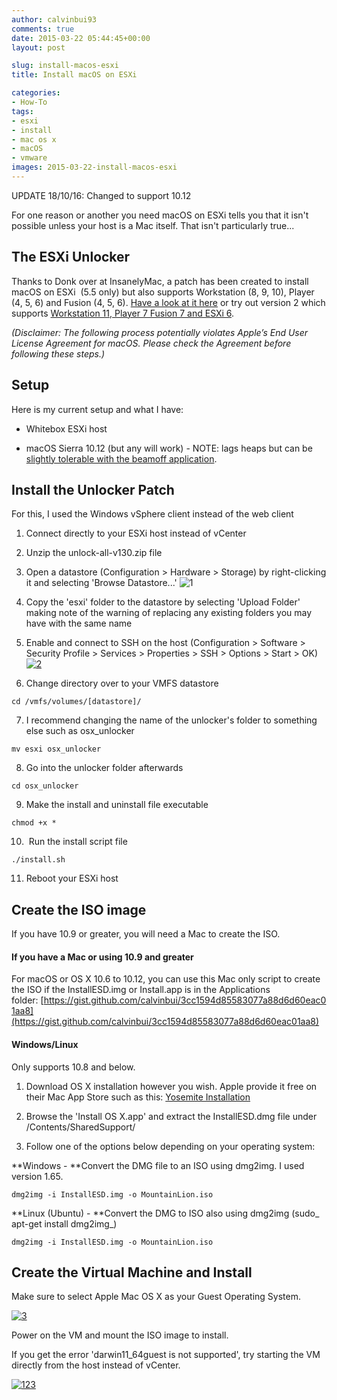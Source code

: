 ```yaml
---
author: calvinbui93
comments: true
date: 2015-03-22 05:44:45+00:00
layout: post

slug: install-macos-esxi
title: Install macOS on ESXi

categories:
- How-To
tags:
- esxi
- install
- mac os x
- macOS
- vmware
images: 2015-03-22-install-macos-esxi
---
```


UPDATE 18/10/16: Changed to support 10.12

For one reason or another you need macOS on ESXi tells you that it isn't possible unless your host is a Mac itself. That isn't particularly true...

<!-- more -->


## The ESXi Unlocker


Thanks to Donk over at InsanelyMac, a patch has been created to install macOS on ESXi  (5.5 only) but also supports Workstation (8, 9, 10), Player (4, 5, 6) and Fusion (4, 5, 6). [Have a look at it here](http://www.insanelymac.com/forum/topic/267296-esxi-5-mac-os-x-unlocker/) or try out version 2 which supports [Workstation 11, Player 7 Fusion 7 and ESXi 6](http://www.insanelymac.com/forum/files/file/339-unlocker/).

_(Disclaimer: The following process potentially violates Apple’s End User License Agreement for macOS. Please check the Agreement before following these steps.)_


## Setup


Here is my current setup and what I have:



 	
  * Whitebox ESXi host

 	
  * macOS Sierra 10.12 (but any will work) - NOTE: lags heaps but can be [slightly tolerable with the beamoff application](http://www.insanelymac.com/forum/topic/302424-yosemite-on-vmware-unusable/).




## Install the Unlocker Patch


For this, I used the Windows vSphere client instead of the web client



 	
  1. Connect directly to your ESXi host instead of vCenter

 	
  2. Unzip the unlock-all-v130.zip file

 	
  3. Open a datastore (Configuration > Hardware > Storage) by right-clicking it and selecting 'Browse Datastore...'
![1](http://calvinbuiblog.files.wordpress.com/2015/01/11.png)

 	
  4. Copy the 'esxi' folder to the datastore by selecting 'Upload Folder' making note of the warning of replacing any existing folders you may have with the same name

 	
  5. Enable and connect to SSH on the host (Configuration > Software > Security Profile > Services > Properties > SSH > Options > Start > OK)
[![2](http://calvinbuiblog.files.wordpress.com/2015/01/21.png)](http://calvinbuiblog.files.wordpress.com/2015/01/21.png)

 	
  6. Change directory over to your VMFS datastore

    
    cd /vmfs/volumes/[datastore]/




 	
  7. I recommend changing the name of the unlocker's folder to something else such as osx_unlocker

    
    mv esxi osx_unlocker




 	
  8. Go into the unlocker folder afterwards

    
    cd osx_unlocker




 	
  9. Make the install and uninstall file executable

    
    chmod +x *
    




 	
  10.  Run the install script file

    
    ./install.sh




 	
  11. Reboot your ESXi host




## Create the ISO image


If you have 10.9 or greater, you will need a Mac to create the ISO.


#### **If you have a Mac or using 10.9 and greater**


For macOS or OS X 10.6 to 10.12, you can use this Mac only script to create the ISO if the InstallESD.img or Install.app is in the Applications folder: [https://gist.github.com/calvinbui/3cc1594d85583077a88d6d60eac01aa8](https://gist.github.com/calvinbui/3cc1594d85583077a88d6d60eac01aa8)


#### Windows/Linux


Only supports 10.8 and below.



 	
  1. Download OS X installation however you wish. Apple provide it free on their Mac App Store such as this: [Yosemite Installation](https://itunes.apple.com/us/app/os-x-yosemite/id915041082?mt=12)

 	
  2. Browse the 'Install OS X.app' and extract the InstallESD.dmg file under /Contents/SharedSupport/

 	
  3. Follow one of the options below depending on your operating system:


**Windows - **Convert the DMG file to an ISO using dmg2img. I used version 1.65.

    
    dmg2img -i InstallESD.img -o MountainLion.iso


**Linux (Ubuntu) - **Convert the DMG to ISO also using dmg2img (sudo_ apt-get install dmg2img_)

    
    dmg2img -i InstallESD.img -o MountainLion.iso




## Create the Virtual Machine and Install


Make sure to select Apple Mac OS X as your Guest Operating System.

[![3](http://calvinbuiblog.files.wordpress.com/2015/01/31.png)](http://calvinbuiblog.files.wordpress.com/2015/01/31.png)

Power on the VM and mount the ISO image to install.

If you get the error 'darwin11_64guest is not supported', try starting the VM directly from the host instead of vCenter.

[![123](https://calvin.me/mymedia/uploads/2015/03/123-1024x875.png)](http://calvinbuiblog.files.wordpress.com/2015/03/123.png)


